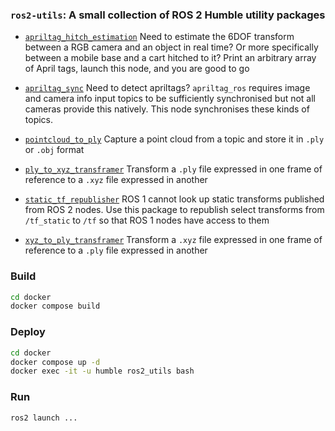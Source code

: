### `ros2-utils`: A small collection of ROS 2 Humble utility packages

- [`apriltag_hitch_estimation`](ros2_ws/src/apriltag_hitch_estimation/README.md) Need to estimate the 6DOF transform between a RGB camera and an object in real time? Or more specifically between a mobile base and a cart hitched to it? Print an arbitrary array of April tags, launch this node, and you are good to go

- [`apriltag_sync`](ros2_ws/src/apriltag_sync/README.md) Need to detect apriltags? `apriltag_ros` requires image and camera info input topics to be sufficiently synchronised but not all cameras provide this natively. This node synchronises these kinds of topics.

- [`pointcloud_to_ply`](ros2_ws/src/pointcloud_to_ply/README.md) Capture a point cloud from a topic and store it in `.ply` or `.obj` format

- [`ply_to_xyz_transframer`](ros2_ws/src/ply_to_xyz_transframer/README.md) Transform a `.ply` file expressed in one frame of reference to a `.xyz` file expressed in another

- [`static_tf_republisher`](ros2_ws/src/static_tf_republisher/README.md) ROS 1 cannot look up static transforms published from ROS 2 nodes. Use this package to republish select transforms from `/tf_static` to `/tf` so that ROS 1 nodes have access to them

- [`xyz_to_ply_transframer`](ros2_ws/src/xyz_to_ply_transframer/README.md) Transform a `.xyz` file expressed in one frame of reference to a `.ply` file expressed in another

### Build

```bash
cd docker
docker compose build
```

### Deploy

```bash
cd docker
docker compose up -d
docker exec -it -u humble ros2_utils bash
```

### Run

```bash
ros2 launch ...
```

